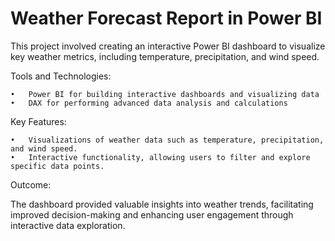 # Weather Forecast Report in Power BI
This project involved creating an interactive Power BI dashboard to visualize key weather metrics, including temperature, precipitation, and wind speed.

Tools and Technologies:

	•	Power BI for building interactive dashboards and visualizing data
	•	DAX for performing advanced data analysis and calculations

Key Features:

	•	Visualizations of weather data such as temperature, precipitation, and wind speed.
	•	Interactive functionality, allowing users to filter and explore specific data points.

Outcome:

The dashboard provided valuable insights into weather trends, facilitating improved decision-making and enhancing user engagement through interactive data exploration.
